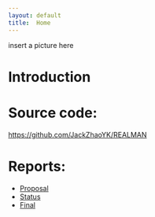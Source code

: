 ```yaml
---
layout: default
title:  Home
---
```


insert a picture here

# Introduction 



# Source code: 
https://github.com/JackZhaoYK/REALMAN


# Reports:
- [Proposal](proposal.md)
- [Status](status.html)
- [Final](final.html)


